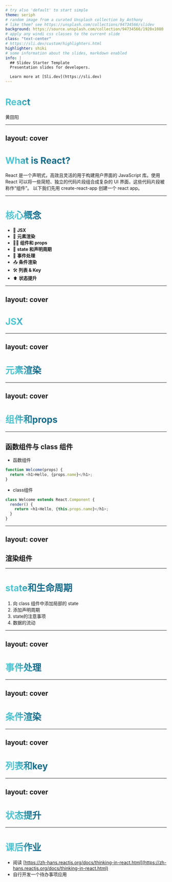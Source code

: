 ```yaml
---
# try also 'default' to start simple
theme: seriph
# random image from a curated Unsplash collection by Anthony
# like them? see https://unsplash.com/collections/94734566/slidev
background: https://source.unsplash.com/collection/94734566/1920x1080
# apply any windi css classes to the current slide
class: "text-center"
# https://sli.dev/custom/highlighters.html
highlighter: shiki
# some information about the slides, markdown enabled
info: |
  ## Slidev Starter Template
  Presentation slides for developers.

  Learn more at [Sli.dev](https://sli.dev)
---
```


# React

黄田阳

---
layout: cover
---

# What is React?

React 是一个声明式，高效且灵活的用于构建用户界面的 JavaScript 库。使用 React 可以将一些简短、独立的代码片段组合成复杂的 UI 界面，这些代码片段被称作“组件”。
以下我们先用 create-react-app 创建一个 react app。

<!--
1. npm install yarn -g --registry https://registry.npm.taobao.org
2. npm install yrm -g --registry https://registry.npm.taobao.org
3. yarn create react-app my-app
4. yarn enject
5. yarn start
-->

---

# 核心概念

- 📝 **JSX**
- 🎨 **元素渲染**
- 🧑‍💻 **组件和 props**
- 🤹 **state 和声明周期**
- 🎥 **事件处理**
- 📤 **条件渲染**
- 🛠 **列表 & Key**
- ⬆️ **状态提升**

<style>
h1 {
  background-color: #2B90B6;
  background-image: linear-gradient(45deg, #4EC5D4 10%, #146b8c 20%);
  background-size: 100%;
  -webkit-background-clip: text;
  -moz-background-clip: text;
  -webkit-text-fill-color: transparent; 
  -moz-text-fill-color: transparent;
}
</style>

---
layout: cover
---

# JSX

<style>
h1 {
  color: white
}
</style>

<!--
# 什么是JSX
# 在 JSX 中嵌入表达式
# JSX 也是一个表达式
# JSX属性
-->

---
layout: cover
---

# 元素渲染

<!--
# 将一个元素渲染为 DOM
# 更新已渲染的元素
-->

---
layout: cover
---

# 组件和props

---

## 函数组件与 class 组件

* 函数组件

```javascript
function Welcome(props) {
  return <h1>Hello, {props.name}</h1>;
}
```

* class组件

```javascript
class Welcome extends React.Component {
  render() {
    return <h1>Hello, {this.props.name}</h1>;
  }
}
```

---
layout: cover
---

## 渲染组件

<!--
# 组件名首字母必须大写
# 组合组件
# 提取组件
-->

---

# state和生命周期

1. 向 class 组件中添加局部的 state
2. 添加声明周期
3. state的注意事项
4. 数据的流动

---
layout: cover
---

# 事件处理

<!--
# 添加点击事件
# 添加参数
-->

---
layout: cover
---

# 条件渲染

<!--
# 元素变量
# &&
# 三目表达式
# 组织渲染
-->

---
layout: cover
---

# 列表和key

<!--
# 列表
# key
-->

---
layout: cover
---

# 状态提升

---

# 课后作业

* 阅读 [https://zh-hans.reactjs.org/docs/thinking-in-react.html](https://zh-hans.reactjs.org/docs/thinking-in-react.html)
* 自行开发一个待办事项应用
